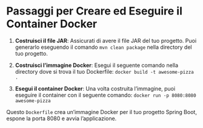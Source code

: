 # Passaggi per Creare ed Eseguire il Container Docker

1. **Costruisci il file JAR**: Assicurati di avere il file JAR del tuo progetto. Puoi generarlo eseguendo il comando `mvn clean package` nella directory del tuo progetto.
2. **Costruisci l’immagine Docker**: Esegui il seguente comando nella directory dove si trova il tuo Dockerfile:
   `docker build -t awesome-pizza .`

3. **Esegui il container Docker**: Una volta costruita l’immagine, puoi eseguire il container con il seguente comando:
   `docker run -p 8080:8080 awesome-pizza`

Questo `Dockerfile` crea un’immagine Docker per il tuo progetto Spring Boot, espone la porta 8080 e avvia l’applicazione.
